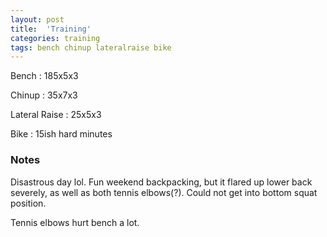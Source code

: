 ```yaml
---
layout: post
title:  'Training'
categories: training
tags: bench chinup lateralraise bike
---
```


Bench       :   185x5x3

Chinup      :   35x7x3

Lateral Raise   :   25x5x3

Bike        :   15ish hard minutes

### Notes

Disastrous day lol. Fun weekend backpacking, but it flared up lower back severely, as
well as both tennis elbows(?). Could not get into bottom squat position.

Tennis elbows hurt bench a lot.
